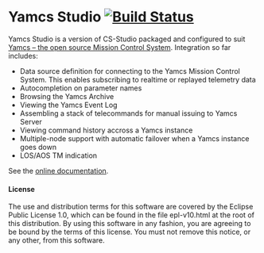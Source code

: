 Yamcs Studio [![Build Status](https://travis-ci.org/yamcs/yamcs-studio.svg?branch=master)](https://travis-ci.org/yamcs/yamcs-studio)
==========================================================

Yamcs Studio is a version of CS-Studio packaged and configured to suit [Yamcs – the open source Mission Control System](https://github.com/yamcs/yamcs). Integration so far includes:
* Data source definition for connecting to the Yamcs Mission Control System. This enables subscribing to realtime or replayed telemetry data
* Autocompletion on parameter names
* Browsing the Yamcs Archive
* Viewing the Yamcs Event Log
* Assembling a stack of telecommands for manual issuing to Yamcs Server
* Viewing command history accross a Yamcs instance
* Multiple-node support with automatic failover when a Yamcs instance goes down
* LOS/AOS TM indication


See the [online documentation](https://github.com/yamcs/yamcs-studio/wiki).

#### License
The use and distribution terms for this software are covered by the Eclipse Public License 1.0, which can be found in the file epl-v10.html at the root of this distribution. By using this software in any fashion, you are agreeing to be bound by the terms of this license. You must not remove this notice, or any other, from this software.
